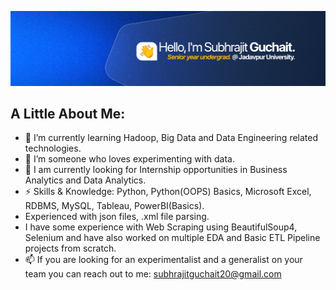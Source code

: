 ![](Linkedin_cover.png)

<!--
**Subhrajit91939/Subhrajit91939** is a ✨ _special_ ✨ repository because its `README.md` (this file) appears on your GitHub profile.

Here are some ideas to get you started:

- 🔭 I’m currently working on ...
- 🌱 I’m currently learning ...
- 👯 I’m looking to collaborate on ...
- 🤔 I’m looking for help with ...
- 💬 Ask me about ...
- 📫 How to reach me: ...
- 😄 Pronouns: ...
- ⚡ Fun fact: ...
-->

<h2>A Little About Me:</h2>

- 🌱 I’m currently learning Hadoop, Big Data and Data Engineering related technologies.
- 🔭 I’m someone who loves experimenting with data.
- 🎯 I am currently looking for Internship opportunities in Business Analytics and Data Analytics.
- ⚡ Skills & Knowledge: Python, Python(OOPS) Basics, Microsoft Excel, RDBMS, MySQL, Tableau, PowerBI(Basics).
- Experienced with json files, .xml file parsing.
- I have some experience with Web Scraping using BeautifulSoup4, Selenium and have also worked on multiple EDA and Basic ETL Pipeline projects from scratch.
- 📫 If you are looking for an experimentalist and a generalist on your team you can reach out to me: subhrajitguchait20@gmail.com
